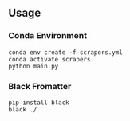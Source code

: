 ## Usage 
### Conda Environment
```
conda env create -f scrapers.yml
conda activate scrapers
python main.py
```
### Black Fromatter
```
pip install black
black ./
```